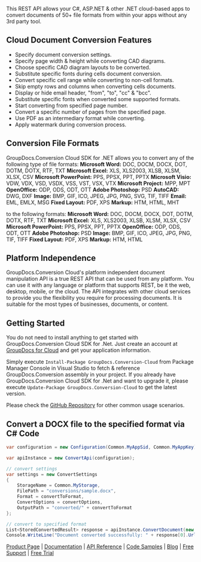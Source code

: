 This REST API allows your C#, ASP.NET & other .NET cloud-based apps to convert documents of 50+ file formats from within your apps without any 3rd party tool.

## Cloud Document Conversion Features

- Specify document conversion settings.
- Specify page width & height while converting CAD diagrams.
- Choose specific CAD diagram layouts to be converted.
- Substitute specific fonts during cells document conversion.
- Convert specific cell range while converting to non-cell formats.
- Skip empty rows and columns when converting cells documents.
- Display or hide email header, "from", "to", "cc" & "bcc".
- Substitute specific fonts when converted some supported formats.
- Start converting from specified page number.
- Convert a specific number of pages from the specified page.
- Use PDF as an intermediary format while converting.
- Apply watermark during conversion process.

## Conversion File Formats

GroupDocs.Conversion Cloud SDK for .NET allows you to convert any of the following type of file formats:
**Microsoft Word:** DOC, DOCM, DOCX, DOT, DOTM, DOTX, RTF, TXT
**Microsoft Excel:** XLS, XLS2003, XLSB, XLSM, XLSX, CSV
**Microsoft PowerPoint:** PPS, PPSX, PPT, PPTX
**Microsoft Visio:** VDW, VDX, VSD, VSDX, VSS, VST, VSX, VTX
**Microsoft Project:** MPP, MPT
**OpenOffice:** ODP, ODS, ODT, OTT
**Adobe Photoshop:** PSD
**AutoCAD:** DWG, DXF
**Image:** BMP, GIF, ICO, JPEG, JPG, PNG, SVG, TIF, TIFF
**Email:** EML, EMLX, MSG
**Fixed Layout:** PDF, XPS
**Markup:** HTM, HTML, MHT

to the following formats:
**Microsoft Word:** DOC, DOCM, DOCX, DOT, DOTM, DOTX, RTF, TXT
**Microsoft Excel:** XLS, XLS2003, XLSB, XLSM, XLSX, CSV
**Microsoft PowerPoint:** PPS, PPSX, PPT, PPTX
**OpenOffice:** ODP, ODS, ODT, OTT
**Adobe Photoshop:** PSD
**Image:** BMP, GIF, ICO, JPEG, JPG, PNG, TIF, TIFF
**Fixed Layout:** PDF, XPS
**Markup:** HTM, HTML

## Platform Independence

GroupDocs.Conversion Cloud's platform independent document manipulation API is a true REST API that can be used from any platform. You can use it with any language or platform that supports REST, be it the web, desktop, mobile, or the cloud. The API integrates with other cloud services to provide you the flexibility you require for processing documents. It is suitable for the most types of businesses, documents, or content.

## Getting Started

You do not need to install anything to get started with GroupDocs.Conversion Cloud SDK for .Net. Just create an account at [GroupDocs for Cloud](https://dashboard.groupdocs.cloud/#/apps) and get your application information.

Simply execute `Install-Package GroupDocs.Conversion-Cloud` from Package Manager Console in Visual Studio to fetch & reference GroupDocs.Conversion assembly in your project. If you already have GroupDocs.Conversion Cloud SDK for .Net and want to upgrade it, please execute `Update-Package GroupDocs.Conversion-Cloud` to get the latest version.

Please check the [GitHub Repository](https://github.com/groupdocs-conversion-cloud/groupdocs-conversion-cloud-dotnet) for other common usage scenarios.

## Convert a DOCX file to the specified format via C# Code

```csharp
var configuration = new Configuration(Common.MyAppSid, Common.MyAppKey);

var apiInstance = new ConvertApi(configuration);

// convert settings
var settings = new ConvertSettings
{
    StorageName = Common.MyStorage,
    FilePath = "conversions/sample.docx",
    Format = convertToFormat,
    ConvertOptions = convertOptions,
    OutputPath = "converted/" + convertToFormat
};

// convert to specified format
List<StoredConvertedResult> response = apiInstance.ConvertDocument(new ConvertDocumentRequest(settings));
Console.WriteLine("Document converted successfully: " + response[0].Url);
```

[Product Page](https://products.groupdocs.cloud/conversion/net) | [Documentation](https://wiki.groupdocs.cloud/conversioncloud/) | [API Reference](https://apireference.groupdocs.cloud/conversion/) | [Code Samples](https://github.com/groupdocs-conversion-cloud/groupdocs-conversion-cloud-dotnet) | [Blog](https://blog.groupdocs.cloud/category/conversion/) | [Free Support](https://forum.groupdocs.cloud/c/conversion) | [Free Trial](https://dashboard.groupdocs.cloud/#/apps)